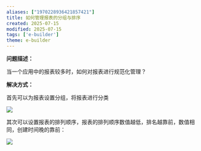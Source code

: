 ```yaml
---
aliases: ["1970228936421857421"]
title: 如何管理报表的分组与排序
created: 2025-07-15
modified: 2025-07-15
tags: ['e-builder']
theme: e-builder
---
```


**问题描述：**

当一个应用中的报表较多时，如何对报表进行规范化管理？

**解决方式：**

首先可以为报表设置分组，将报表进行分类

![](4b22f7de339938a2bb39b56547be3e35.jpg)

其次可以设置报表的排列顺序，报表的排列顺序数值越低，排名越靠前，数值相同，创建时间晚的靠前：

![](86d74114f5da18a759472800260c7311.jpg)